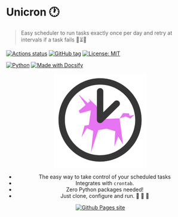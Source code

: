 # Unicron :clock1:
> Easy scheduler to run tasks exactly once per day and retry at intervals if a task fails :repeat_one::hourglass_flowing_sand::unicorn:

[![Actions status](https://github.com/MichaelCurrin/unicron/workflows/Python%20application/badge.svg)](https://github.com/MichaelCurrin/unicron/actions)
[![GitHub tag](https://img.shields.io/github/tag/MichaelCurrin/unicron.svg)](https://GitHub.com/MichaelCurrin/unicron/tags/)
[![License: MIT](https://img.shields.io/badge/License-MIT-blue.svg)](https://github.com/MichaelCurrin/unicron/#license)

[![Python](https://img.shields.io/badge/python->=3.6-blue.svg?logo=python)](https://python.org/)
[![Made with Docsify](https://img.shields.io/badge/docs-docsify.js-blue.svg)](https://docsify.js.org/)


<div align="center">
    
<a href="https://michaelcurrin.github.io/unicron/">
    <img width="250" src="docs/_media/logo.png" alt="Unicron logo">
</a>

- The easy way to take control of your scheduled tasks
- Integrates with `crontab`.
- Zero Python packages needed! 
- Just clone, configure and run. :snake: :tada: :unicorn:

<a href="https://michaelcurrin.github.io/unicron/">
    <img src="https://img.shields.io/badge/docs-Show_me_how-f967f9?style=for-the-badge" alt="Github Pages site"/>
</a>

</div>
